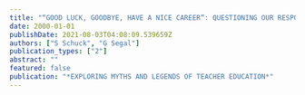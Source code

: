 ```yaml
---
title: "“GOOD LUCK, GOODBYE, HAVE A NICE CAREER”: QUESTIONING OUR RESPONSIBILITIES AND OUR LEARNING AS TEACHER EDUCATORS"
date: 2000-01-01
publishDate: 2021-08-03T04:08:09.539659Z
authors: ["S Schuck", "G Segal"]
publication_types: ["2"]
abstract: ""
featured: false
publication: "*EXPLORING MYTHS AND LEGENDS OF TEACHER EDUCATION*"
---
```


